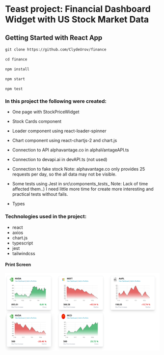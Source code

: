 # Teast project: Financial Dashboard Widget with US Stock Market Data

## Getting Started with React App

```
git clone https://github.com/ClydeUrov/finance

cd finance

npm install

npm start

npm test
```

### In this project the following were created:

- One page with StockPriceWidget
- Stock Cards component
- Loader component using react-loader-spinner
- Chart component using react-chartjs-2 and chart.js

- Connection to API alphavantage.co in alphaVantageAPI.ts
- Connection to devapi.ai in devAPI.ts (not used)
- Connection to fake stock
Note: alphavantage.co only provides 25 requests per day, so the all data may not be visible.

- Some tests using Jest in src\components\__tests__
Note: Lack of time affected them..) I need little more time for create more interesting and practical tests without fails.

- Types

### Technologies used in the project:

- react
- axios
- chart.js
- typescript
- jest
- tailwindcss


#### Print Screen

![Alt текст](src/icons/ps.PNG)